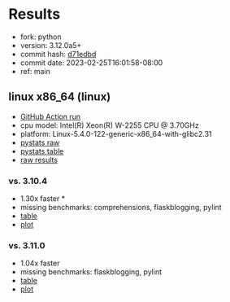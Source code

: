 # Results

- fork: python
- version: 3.12.0a5+
- commit hash: [d71edbd](https://github.com/python/cpython/commit/d71edbd)
- commit date: 2023-02-25T16:01:58-08:00
- ref: main

## linux x86_64 (linux)

- [GitHub Action run](https://github.com/faster-cpython/benchmarking/actions/runs/4272542549)
- cpu model: Intel(R) Xeon(R) W-2255 CPU @ 3.70GHz
- platform: Linux-5.4.0-122-generic-x86_64-with-glibc2.31
- [pystats raw](bm-20230225-linux-x86_64-python-main-3.12.0a5%2B-d71edbd-pystats.json)
- [pystats table](bm-20230225-linux-x86_64-python-main-3.12.0a5%2B-d71edbd-pystats.md)
- [raw results](bm-20230225-linux-x86_64-python-main-3.12.0a5%2B-d71edbd.json)

### vs. 3.10.4

- 1.30x faster \*
- missing benchmarks: comprehensions, flaskblogging, pylint
- [table](bm-20230225-linux-x86_64-python-main-3.12.0a5%2B-d71edbd-vs-3.10.4.md)
- [plot](bm-20230225-linux-x86_64-python-main-3.12.0a5%2B-d71edbd-vs-3.10.4.png)

### vs. 3.11.0

- 1.04x faster
- missing benchmarks: flaskblogging, pylint
- [table](bm-20230225-linux-x86_64-python-main-3.12.0a5%2B-d71edbd-vs-3.11.0.md)
- [plot](bm-20230225-linux-x86_64-python-main-3.12.0a5%2B-d71edbd-vs-3.11.0.png)

